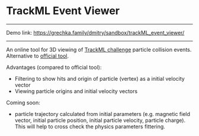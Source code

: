 # TrackML Event Viewer

---

Demo link: https://grechka.family/dmitry/sandbox/trackML_event_viewer/

---

An online tool for 3D viewing of [TrackML challenge](https://www.kaggle.com/c/trackml-particle-identification) particle collision events. Alternative to [official tool](https://emoyse.web.cern.ch/emoyse/WebEventDisplay/jsdisplay_TrackML.html).

Advantages (compared to official tool):

* Filtering to show hits and origin of particle (vertex) as a initial velocity vector
* Viewing particle origins and initial velocity vectors

Coming soon:

* particle trajectory calculated from initial parameters (e.g. magnetic field vector, initial particle position, initial particle velocity, particle charge).
This will help to cross check the physics parameters fittering.
